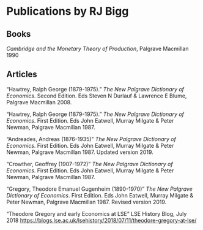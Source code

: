 # Publications by RJ Bigg
## Books

_Cambridge and the Monetary Theory of Production_, Palgrave Macmillan 1990

## Articles

“Hawtrey, Ralph George (1879-1975).” _The New Palgrave Dictionary of Economics_. Second Edition. Eds Steven N Durlauf & Lawrence E Blume, Palgrave Macmillan 2008.

“Hawtrey, Ralph George (1879-1975).” _The New Palgrave Dictionary of Economics_. First Edition. Eds John Eatwell, Murray Milgate & Peter Newman, Palgrave Macmillan 1987.

“Andreades, Andreas (1876-1935)” _The New Palgrave Dictionary of Economics_. First Edition. Eds John Eatwell, Murray Milgate & Peter Newman, Palgrave Macmillan 1987. Updated version 2019.

“Crowther, Geoffrey (1907-1972)” _The New Palgrave Dictionary of Economics_. First Edition. Eds John Eatwell, Murray Milgate & Peter Newman, Palgrave Macmillan 1987.

“Gregory, Theodore Emanuel Gugenheim (1890-1970)” _The New Palgrave Dictionary of Economics_. First Edition. Eds John Eatwell, Murray Milgate & Peter Newman, Palgrave Macmillan 1987. Revised version 2019.

“Theodore Gregory and early Economics at LSE” LSE History Blog, July 2018 https://blogs.lse.ac.uk/lsehistory/2018/07/11/theodore-gregory-at-lse/


